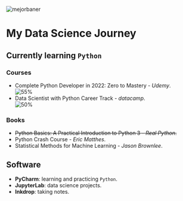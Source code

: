 ![mejorbaner](https://user-images.githubusercontent.com/106767807/171733402-2f997c5d-6137-41d4-9809-b92d11cbfc06.PNG)

# My Data Science Journey

## Currently learning `Python`

### Courses
* Complete Python Developer in 2022: Zero to Mastery - _Udemy_.  
![55%](https://progress-bar.dev/55)
* Data Scientist with Python Career Track - _datacamp_.  
![50%](https://progress-bar.dev/50) 

### Books
* ~~Python Basics: A Practical Introduction to Python 3 - _Real Python_.~~
* Python Crash Course - _Eric Matthes_.
* Statistical Methods for Machine Learning - _Jason Brownlee_.

## Software
* **PyCharm**: learning and practicing `Python`.
* **JupyterLab**: data science projects.
* **Inkdrop**: taking notes.



